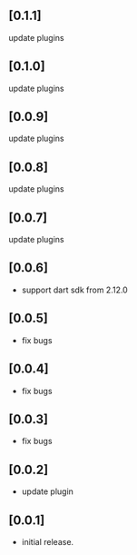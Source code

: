 ## [0.1.1]
update plugins

## [0.1.0]
update plugins

## [0.0.9]
update plugins

## [0.0.8]
update plugins

## [0.0.7]
update plugins

## [0.0.6]

* support dart sdk from 2.12.0

## [0.0.5]

* fix bugs

## [0.0.4]

* fix bugs

## [0.0.3]

* fix bugs

## [0.0.2]

* update plugin

## [0.0.1]

* initial release.
